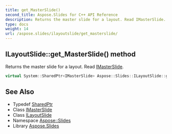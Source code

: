 ```yaml
---
title: get_MasterSlide()
second_title: Aspose.Slides for C++ API Reference
description: Returns the master slide for a layout. Read IMasterSlide.
type: docs
weight: 14
url: /aspose.slides/ilayoutslide/get_masterslide/
---
```

## ILayoutSlide::get_MasterSlide() method


Returns the master slide for a layout. Read [IMasterSlide](../../imasterslide/).

```cpp
virtual System::SharedPtr<IMasterSlide> Aspose::Slides::ILayoutSlide::get_MasterSlide()=0
```

## See Also

* Typedef [SharedPtr](../../../system/sharedptr/)
* Class [IMasterSlide](../../imasterslide/)
* Class [ILayoutSlide](../)
* Namespace [Aspose::Slides](../../)
* Library [Aspose.Slides](../../../)
